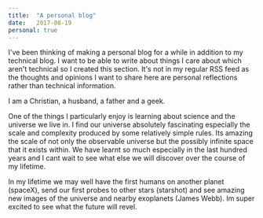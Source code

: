 ```yaml
---
title:  "A personal blog"
date:   2017-08-19
personal: true
---
```


I've been thinking of making a personal blog for a while in addition to my technical blog. I want to be able to write about things I care about which aren't technical so I created this section. It's not in my regular RSS feed as the thoughts and opinions I want to share here are personal reflections rather than technical information.

I am a Christian, a husband, a father and a geek. 

One of the things I particularly enjoy is learning about science and the universe we live in. I find our universe absolutely fascinating especially the scale and complexity produced by some relatively simple rules. Its amazing the scale of not only the observable universe but the possibly infinite space that it exists within. We have learnt so much especially in the last hundred years and I cant wait to see what else we will discover over the course of my lifetime.

In my lifetime we may well have the first humans on another planet (spaceX), send our first probes to other stars (starshot) and see amazing new images of the universe and nearby exoplanets (James Webb). Im super excited to see what the future will revel.